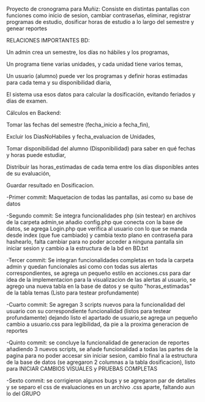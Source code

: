 Proyecto de cronograma para Muñiz:
Consiste en distintas pantallas con funciones como inicio de sesion, cambiar contraseñas, eliminar, registrar programas de estudio, dosificar horas de estudio a lo largo
del semestre y genear reportes

RELACIONES IMPORTANTES BD:

Un admin crea un semestre, los días no hábiles y los programas,

Un programa tiene varias unidades, y cada unidad tiene varios temas,

Un usuario (alumno) puede ver los programas y definir horas estimadas para cada tema y su disponibilidad diaria,

El sistema usa esos datos para calcular la dosificación, evitando feriados y días de examen.

Cálculos en Backend:

Tomar las fechas del semestre (fecha_inicio a fecha_fin),

Excluir los DiasNoHabiles y fecha_evaluacion de Unidades,

Tomar disponibilidad del alumno (Disponibilidad) para saber en qué fechas y horas puede estudiar,

Distribuir las horas_estimadas de cada tema entre los días disponibles antes de su evaluación,

Guardar resultado en Dosificacion.

-Primer commit:
Maquetacion de todas las pantallas, asi como su base de datos

-Segundo commit: Se integra funcionalidades php (sin testear) en archivos de la carpeta admin,se añadio config.php que conecta con la base de datos, se agrega Login.php que verifica al usuario con lo que se manda desde index (que fue cambiado) y cambia texto plano en contraseña para hashearlo, falta cambiar para no poder acceder a ninguna pantalla sin iniciar sesion y cambio a la estructura de la bd en BD.txt

-Tercer commit: Se integran funcionalidades completas en toda la carpeta admin y quedan funcionales asi como con todas sus alertas correspondientes, se agrega un pequeño estilo en acciones.css para dar idea de la implementacion para la visualizacion de las alertas al usuario, se agrego una nueva tabla en la base de datos y se quito "horas_estimadas" de la tabla temas (Listo para testear profundamente)

-Cuarto commit: Se agregan 3 scripts nuevos para la funcionalidad del usuario con su correspondiente funcionalidad (listos para testear profundamente) dejando listo el apartado de usuario,se agrega un pequeño cambio a usuario.css para legibilidad, da pie a la proxima generacion de reportes

-Quinto commit: se concluye la funcionalidad de generacion de reportes añadiendo 3 nuevos scripts, se añade funcionalidad a todas las partes de la pagina para no poder accesar sin iniciar sesion, cambio final a la estructura de la base de datos (se agregaron 2 columnas a la tabla dosificacion), listo para INICIAR CAMBIOS VISUALES y PRUEBAS COMPLETAS

-Sexto commit: se corrigieron algunos bugs y se agregaron par de detalles y se separo el css de evaluaciones en un archivo .css aparte, faltando aun lo del GRUPO
